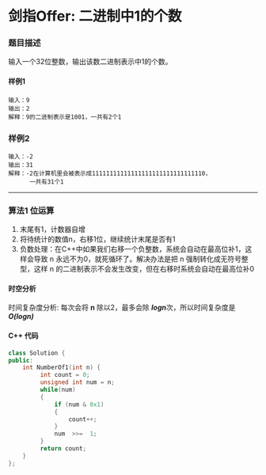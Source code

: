 # 剑指Offer: 二进制中1的个数

### 题目描述

 输入一个32位整数，输出该数二进制表示中1的个数。 

#### 样例1

```
输入：9
输出：2
解释：9的二进制表示是1001，一共有2个1
```

### 样例2
```
输入：-2
输出：31
解释：-2在计算机里会被表示成11111111111111111111111111111110，
      一共有31个1
```

----------

### 算法1 位运算

1. 末尾有1，计数器自增
2. 将待统计的数值n，右移1位，继续统计末尾是否有1
3. 负数处理：在C++中如果我们右移一个负整数，系统会自动在最高位补1，这样会导致 n 永远不为0，就死循环了。解决办法是把 n 强制转化成无符号整型，这样 n 的二进制表示不会发生改变，但在右移时系统会自动在最高位补0

#### 时空分析

时间复杂度分析: 每次会将 **n** 除以2，最多会除 ***logn***次，所以时间复杂度是 ***O(logn)***

#### C++ 代码

```cpp
class Solution {
public:
    int NumberOf1(int n) {
         int count = 0;
         unsigned int num = n;
         while(num)
         {
             if (num & 0x1)
             {
                 count++;
             }
             num  >>=  1;
         }
         return count;
    }
};
```

